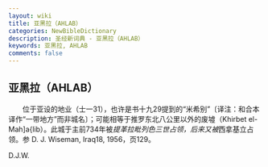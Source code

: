 ```yaml
---
layout: wiki
title: 亚黑拉（AHLAB）
categories: NewBibleDictionary
description: 圣经新词典 - 亚黑拉（AHLAB）
keywords: 亚黑拉, AHLAB
comments: false
---
```


## 亚黑拉（AHLAB）

　　位于亚设的地业（士一31），也许是书十九29提到的“米希别”〔译注：和合本译作“一带地方”而非城名〕；可能相等于推罗东北八公里以外的废墟（Khirbet el-Mah]a{lib）。此城于主前734年被*提革拉毗列色三世占领，后来又被*西拿基立占领。参 D. J. Wiseman, Iraq18, 1956，页129。

D.J.W.







